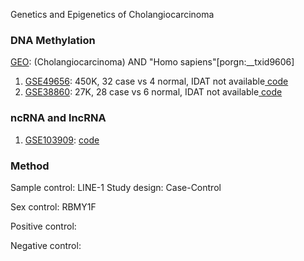 Genetics and Epigenetics of Cholangiocarcinoma 


### DNA Methylation
[GEO](https://www.ncbi.nlm.nih.gov/gds):  (Cholangiocarcinoma) AND "Homo sapiens"[porgn:__txid9606] 

1. [GSE49656](https://www.ncbi.nlm.nih.gov/geo/query/acc.cgi?acc=GSE49656): 450K, 32 case vs 4 normal, IDAT not available[ code](https://github.com/Shicheng-Guo/GEO/tree/master/GSE49656)
2. [GSE38860](https://www.ncbi.nlm.nih.gov/geo/query/acc.cgi?acc=GSE38860): 27K, 28 case vs 6 normal, IDAT not available[ code](https://github.com/Shicheng-Guo/GEO/tree/master/GSE38860)

### ncRNA and lncRNA
1. [GSE103909](https://www.ncbi.nlm.nih.gov/geo/query/acc.cgi?acc=GSE103909):   [code](GSE103909.R)






### Method

Sample control: LINE-1
Study design: Case-Control

Sex control: RBMY1F

Positive control:

Negative control:
